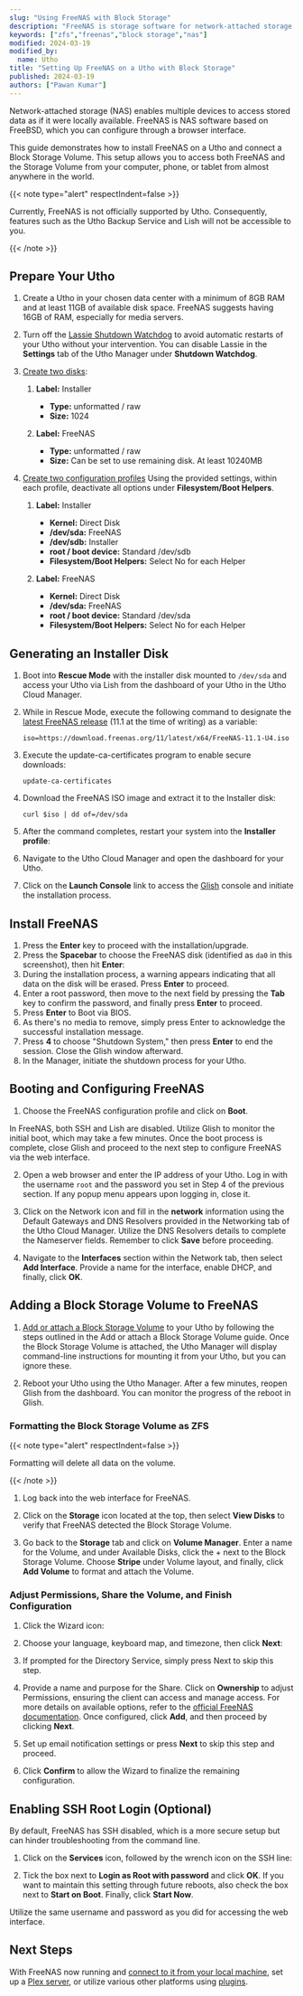 ```yaml
---
slug: "Using FreeNAS with Block Storage"
description: "FreeNAS is storage software for network-attached storage (NAS), managed through a web interface. This guide will help you install FreeNAS and link it to a Block Storage Volume."
keywords: ["zfs","freenas","block storage","nas"]
modified: 2024-03-19
modified_by:
  name: Utho
title: "Setting Up FreeNAS on a Utho with Block Storage"
published: 2024-03-19
authors: ["Pawan Kumar"]
---
```


Network-attached storage (NAS) enables multiple devices to access stored data as if it were locally available. FreeNAS is NAS software based on FreeBSD, which you can configure through a browser interface.

This guide demonstrates how to install FreeNAS on a Utho and connect a Block Storage Volume. This setup allows you to access both FreeNAS and the Storage Volume from your computer, phone, or tablet from almost anywhere in the world.

{{< note type="alert" respectIndent=false >}}

Currently, FreeNAS is not officially supported by Utho. Consequently, features such as the Utho Backup Service and Lish will not be accessible to you.

{{< /note >}}

## Prepare Your Utho

1.  Create a Utho in your chosen data center with a minimum of 8GB RAM and at least 11GB of available disk space. FreeNAS suggests having 16GB of RAM, especially for media servers.

2.  Turn off the [Lassie Shutdown Watchdog](/docs/products/compute/compute-instances/guides/monitor-and-maintain/#configure-shutdown-watchdog/) to avoid automatic restarts of your Utho without your intervention. You can disable Lassie in the **Settings** tab of the Utho Manager under **Shutdown Watchdog**.

3.  [Create two disks](/docs/products/compute/compute-instances/guides/disks-and-storage/#creating-a-disk):

    1.  **Label:** Installer
        * **Type:** unformatted / raw
        * **Size:** 1024

    2.  **Label:** FreeNAS
        * **Type:** unformatted / raw
        * **Size:** Can be set to use remaining disk. At least 10240MB

4.  [Create two configuration profiles](/docs/products/compute/compute-instances/guides/configuration-profiles/#creating-a-configuration-profile) Using the provided settings, within each profile, deactivate all options under **Filesystem/Boot Helpers**.

    1.  **Label:** Installer
        * **Kernel:** Direct Disk
        * **/dev/sda:** FreeNAS
        * **/dev/sdb:** Installer
        * **root / boot device:** Standard /dev/sdb
        * **Filesystem/Boot Helpers:** Select No for each Helper

    2. **Label:** FreeNAS
        * **Kernel:** Direct Disk
        * **/dev/sda:** FreeNAS
        * **root / boot device:** Standard /dev/sda
        * **Filesystem/Boot Helpers:** Select No for each Helper

## Generating an Installer Disk

1.  Boot into **Rescue Mode** with the installer disk mounted to `/dev/sda` and access your Utho via Lish from the dashboard of your Utho in the Utho Cloud Manager.

2.  While in Rescue Mode, execute the following command to designate the [latest FreeNAS release](http://www.freenas.org/download-freenas-release/)  (11.1 at the time of writing) as a variable:

        iso=https://download.freenas.org/11/latest/x64/FreeNAS-11.1-U4.iso

3.  Execute the update-ca-certificates program to enable secure downloads:

        update-ca-certificates

4.  Download the FreeNAS ISO image and extract it to the Installer disk:

        curl $iso | dd of=/dev/sda

5.  After the command completes, restart your system into the **Installer profile**:

6.  Navigate to the Utho Cloud Manager and open the dashboard for your Utho.

7.  Click on the **Launch Console** link to access the [Glish](/docs/products/compute/compute-instances/guides/glish/) console and initiate the installation process.

## Install FreeNAS

1.  Press the **Enter** key to proceed with the installation/upgrade.
2.  Press the **Spacebar** to choose the FreeNAS disk (identified as `da0` in this screenshot), then hit **Enter**:
3.  During the installation process, a warning appears indicating that all data on the disk will be erased. Press **Enter** to proceed.
4.  Enter a root password, then move to the next field by pressing the **Tab** key to confirm the password, and finally press **Enter** to proceed.
5.  Press **Enter** to Boot via BIOS.
6.  As there's no media to remove, simply press Enter to acknowledge the successful installation message.
7.  Press **4** to choose "Shutdown System," then press **Enter** to end the session. Close the Glish window afterward.
8.  In the Manager, initiate the shutdown process for your Utho.

## Booting and Configuring FreeNAS

1.  Choose the FreeNAS configuration profile and click on **Boot**.

In FreeNAS, both SSH and Lish are disabled. Utilize Glish to monitor the initial boot, which may take a few minutes. Once the boot process is complete, close Glish and proceed to the next step to configure FreeNAS via the web interface.

2.  Open a web browser and enter the IP address of your Utho. Log in with the username `root` and the password you set in Step 4 of the previous section. If any popup menu appears upon logging in, close it.

3.  Click on the Network icon and fill in the **network** information using the Default Gateways and DNS Resolvers provided in the Networking tab of the Utho Cloud Manager. Utilize the DNS Resolvers details to complete the Nameserver fields. Remember to click **Save** before proceeding.

4.  Navigate to the **Interfaces** section within the Network tab, then select **Add Interface**. Provide a name for the interface, enable DHCP, and finally, click **OK**.

## Adding a Block Storage Volume to FreeNAS

1. [Add or attach a Block Storage Volume](/docs/products/storage/block-storage/guides/manage-volumes/) to your Utho by following the steps outlined in the Add or attach a Block Storage Volume guide. Once the Block Storage Volume is attached, the Utho Manager will display command-line instructions for mounting it from your Utho, but you can ignore these.

2.  Reboot your Utho using the Utho Manager. After a few minutes, reopen Glish from the dashboard. You can monitor the progress of the reboot in Glish.

### Formatting the Block Storage Volume as ZFS

{{< note type="alert" respectIndent=false >}}

Formatting will delete all data on the volume.

{{< /note >}}

1.  Log back into the web interface for FreeNAS.

2.  Click on the **Storage** icon located at the top, then select **View Disks** to verify that FreeNAS detected the Block Storage Volume.

3.  Go back to the **Storage** tab and click on **Volume Manager**. Enter a name for the Volume, and under Available Disks, click the + next to the Block Storage Volume. Choose **Stripe** under Volume layout, and finally, click **Add Volume** to format and attach the Volume.

### Adjust Permissions, Share the Volume, and Finish Configuration

1.  Click the Wizard icon:

2.  Choose your language, keyboard map, and timezone, then click **Next**:

3.  If prompted for the Directory Service, simply press Next to skip this step.

4.  Provide a name and purpose for the Share. Click on **Ownership** to adjust Permissions, ensuring the client can access and manage access. For more details on available options, refer to the [official FreeNAS documentation](http://doc.freenas.org/11/storage.html#change-permissions). Once configured, click **Add**, and then proceed by clicking **Next**.

5.  Set up email notification settings or press **Next** to skip this step and proceed.

6.  Click **Confirm** to allow the Wizard to finalize the remaining configuration.

## Enabling SSH Root Login (Optional)

By default, FreeNAS has SSH disabled, which is a more secure setup but can hinder troubleshooting from the command line.

1.  Click on the **Services** icon, followed by the wrench icon on the SSH line:

2.  Tick the box next to **Login as Root with password** and click **OK**. If you want to maintain this setting through future reboots, also check the box next to **Start on Boot**. Finally, click **Start Now**.

Utilize the same username and password as you did for accessing the web interface.

## Next Steps

With FreeNAS now running and [connect to it from your local machine](http://doc.freenas.org/11/sharing.html), set up a [Plex server](http://www.freenas.org/blog/plex-on-freenas/), or utilize various other platforms using [plugins](http://doc.freenas.org/11/plugins.html#available-plugins).
